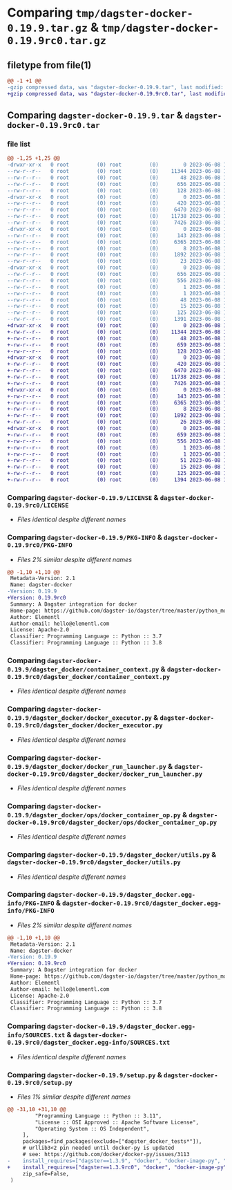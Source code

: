 # Comparing `tmp/dagster-docker-0.19.9.tar.gz` & `tmp/dagster-docker-0.19.9rc0.tar.gz`

## filetype from file(1)

```diff
@@ -1 +1 @@
-gzip compressed data, was "dagster-docker-0.19.9.tar", last modified: Thu Jun  8 18:52:45 2023, max compression
+gzip compressed data, was "dagster-docker-0.19.9rc0.tar", last modified: Thu Jun  8 18:29:56 2023, max compression
```

## Comparing `dagster-docker-0.19.9.tar` & `dagster-docker-0.19.9rc0.tar`

### file list

```diff
@@ -1,25 +1,25 @@
-drwxr-xr-x   0 root         (0) root         (0)        0 2023-06-08 18:52:45.595736 dagster-docker-0.19.9/
--rw-r--r--   0 root         (0) root         (0)    11344 2023-06-08 18:43:17.000000 dagster-docker-0.19.9/LICENSE
--rw-r--r--   0 root         (0) root         (0)       48 2023-06-08 18:43:17.000000 dagster-docker-0.19.9/MANIFEST.in
--rw-r--r--   0 root         (0) root         (0)      656 2023-06-08 18:52:45.595736 dagster-docker-0.19.9/PKG-INFO
--rw-r--r--   0 root         (0) root         (0)      128 2023-06-08 18:43:17.000000 dagster-docker-0.19.9/README.md
-drwxr-xr-x   0 root         (0) root         (0)        0 2023-06-08 18:52:45.595736 dagster-docker-0.19.9/dagster_docker/
--rw-r--r--   0 root         (0) root         (0)      420 2023-06-08 18:43:17.000000 dagster-docker-0.19.9/dagster_docker/__init__.py
--rw-r--r--   0 root         (0) root         (0)     6470 2023-06-08 18:43:17.000000 dagster-docker-0.19.9/dagster_docker/container_context.py
--rw-r--r--   0 root         (0) root         (0)    11738 2023-06-08 18:43:17.000000 dagster-docker-0.19.9/dagster_docker/docker_executor.py
--rw-r--r--   0 root         (0) root         (0)     7426 2023-06-08 18:43:17.000000 dagster-docker-0.19.9/dagster_docker/docker_run_launcher.py
-drwxr-xr-x   0 root         (0) root         (0)        0 2023-06-08 18:52:45.595736 dagster-docker-0.19.9/dagster_docker/ops/
--rw-r--r--   0 root         (0) root         (0)      143 2023-06-08 18:43:17.000000 dagster-docker-0.19.9/dagster_docker/ops/__init__.py
--rw-r--r--   0 root         (0) root         (0)     6365 2023-06-08 18:43:17.000000 dagster-docker-0.19.9/dagster_docker/ops/docker_container_op.py
--rw-r--r--   0 root         (0) root         (0)        8 2023-06-08 18:43:17.000000 dagster-docker-0.19.9/dagster_docker/py.typed
--rw-r--r--   0 root         (0) root         (0)     1892 2023-06-08 18:43:17.000000 dagster-docker-0.19.9/dagster_docker/utils.py
--rw-r--r--   0 root         (0) root         (0)       23 2023-06-08 18:43:17.000000 dagster-docker-0.19.9/dagster_docker/version.py
-drwxr-xr-x   0 root         (0) root         (0)        0 2023-06-08 18:52:45.595736 dagster-docker-0.19.9/dagster_docker.egg-info/
--rw-r--r--   0 root         (0) root         (0)      656 2023-06-08 18:52:45.000000 dagster-docker-0.19.9/dagster_docker.egg-info/PKG-INFO
--rw-r--r--   0 root         (0) root         (0)      556 2023-06-08 18:52:45.000000 dagster-docker-0.19.9/dagster_docker.egg-info/SOURCES.txt
--rw-r--r--   0 root         (0) root         (0)        1 2023-06-08 18:52:45.000000 dagster-docker-0.19.9/dagster_docker.egg-info/dependency_links.txt
--rw-r--r--   0 root         (0) root         (0)        1 2023-06-08 18:52:45.000000 dagster-docker-0.19.9/dagster_docker.egg-info/not-zip-safe
--rw-r--r--   0 root         (0) root         (0)       48 2023-06-08 18:52:45.000000 dagster-docker-0.19.9/dagster_docker.egg-info/requires.txt
--rw-r--r--   0 root         (0) root         (0)       15 2023-06-08 18:52:45.000000 dagster-docker-0.19.9/dagster_docker.egg-info/top_level.txt
--rw-r--r--   0 root         (0) root         (0)      125 2023-06-08 18:52:45.595736 dagster-docker-0.19.9/setup.cfg
--rw-r--r--   0 root         (0) root         (0)     1391 2023-06-08 18:43:17.000000 dagster-docker-0.19.9/setup.py
+drwxr-xr-x   0 root         (0) root         (0)        0 2023-06-08 18:29:56.308019 dagster-docker-0.19.9rc0/
+-rw-r--r--   0 root         (0) root         (0)    11344 2023-06-08 18:20:46.000000 dagster-docker-0.19.9rc0/LICENSE
+-rw-r--r--   0 root         (0) root         (0)       48 2023-06-08 18:20:46.000000 dagster-docker-0.19.9rc0/MANIFEST.in
+-rw-r--r--   0 root         (0) root         (0)      659 2023-06-08 18:29:56.308019 dagster-docker-0.19.9rc0/PKG-INFO
+-rw-r--r--   0 root         (0) root         (0)      128 2023-06-08 18:20:46.000000 dagster-docker-0.19.9rc0/README.md
+drwxr-xr-x   0 root         (0) root         (0)        0 2023-06-08 18:29:56.308019 dagster-docker-0.19.9rc0/dagster_docker/
+-rw-r--r--   0 root         (0) root         (0)      420 2023-06-08 18:20:46.000000 dagster-docker-0.19.9rc0/dagster_docker/__init__.py
+-rw-r--r--   0 root         (0) root         (0)     6470 2023-06-08 18:20:46.000000 dagster-docker-0.19.9rc0/dagster_docker/container_context.py
+-rw-r--r--   0 root         (0) root         (0)    11738 2023-06-08 18:20:46.000000 dagster-docker-0.19.9rc0/dagster_docker/docker_executor.py
+-rw-r--r--   0 root         (0) root         (0)     7426 2023-06-08 18:20:46.000000 dagster-docker-0.19.9rc0/dagster_docker/docker_run_launcher.py
+drwxr-xr-x   0 root         (0) root         (0)        0 2023-06-08 18:29:56.308019 dagster-docker-0.19.9rc0/dagster_docker/ops/
+-rw-r--r--   0 root         (0) root         (0)      143 2023-06-08 18:20:46.000000 dagster-docker-0.19.9rc0/dagster_docker/ops/__init__.py
+-rw-r--r--   0 root         (0) root         (0)     6365 2023-06-08 18:20:46.000000 dagster-docker-0.19.9rc0/dagster_docker/ops/docker_container_op.py
+-rw-r--r--   0 root         (0) root         (0)        8 2023-06-08 18:20:46.000000 dagster-docker-0.19.9rc0/dagster_docker/py.typed
+-rw-r--r--   0 root         (0) root         (0)     1892 2023-06-08 18:20:46.000000 dagster-docker-0.19.9rc0/dagster_docker/utils.py
+-rw-r--r--   0 root         (0) root         (0)       26 2023-06-08 18:20:46.000000 dagster-docker-0.19.9rc0/dagster_docker/version.py
+drwxr-xr-x   0 root         (0) root         (0)        0 2023-06-08 18:29:56.308019 dagster-docker-0.19.9rc0/dagster_docker.egg-info/
+-rw-r--r--   0 root         (0) root         (0)      659 2023-06-08 18:29:56.000000 dagster-docker-0.19.9rc0/dagster_docker.egg-info/PKG-INFO
+-rw-r--r--   0 root         (0) root         (0)      556 2023-06-08 18:29:56.000000 dagster-docker-0.19.9rc0/dagster_docker.egg-info/SOURCES.txt
+-rw-r--r--   0 root         (0) root         (0)        1 2023-06-08 18:29:56.000000 dagster-docker-0.19.9rc0/dagster_docker.egg-info/dependency_links.txt
+-rw-r--r--   0 root         (0) root         (0)        1 2023-06-08 18:29:56.000000 dagster-docker-0.19.9rc0/dagster_docker.egg-info/not-zip-safe
+-rw-r--r--   0 root         (0) root         (0)       51 2023-06-08 18:29:56.000000 dagster-docker-0.19.9rc0/dagster_docker.egg-info/requires.txt
+-rw-r--r--   0 root         (0) root         (0)       15 2023-06-08 18:29:56.000000 dagster-docker-0.19.9rc0/dagster_docker.egg-info/top_level.txt
+-rw-r--r--   0 root         (0) root         (0)      125 2023-06-08 18:29:56.308019 dagster-docker-0.19.9rc0/setup.cfg
+-rw-r--r--   0 root         (0) root         (0)     1394 2023-06-08 18:20:46.000000 dagster-docker-0.19.9rc0/setup.py
```

### Comparing `dagster-docker-0.19.9/LICENSE` & `dagster-docker-0.19.9rc0/LICENSE`

 * *Files identical despite different names*

### Comparing `dagster-docker-0.19.9/PKG-INFO` & `dagster-docker-0.19.9rc0/PKG-INFO`

 * *Files 2% similar despite different names*

```diff
@@ -1,10 +1,10 @@
 Metadata-Version: 2.1
 Name: dagster-docker
-Version: 0.19.9
+Version: 0.19.9rc0
 Summary: A Dagster integration for docker
 Home-page: https://github.com/dagster-io/dagster/tree/master/python_modules/libraries/dagster-docker
 Author: Elementl
 Author-email: hello@elementl.com
 License: Apache-2.0
 Classifier: Programming Language :: Python :: 3.7
 Classifier: Programming Language :: Python :: 3.8
```

### Comparing `dagster-docker-0.19.9/dagster_docker/container_context.py` & `dagster-docker-0.19.9rc0/dagster_docker/container_context.py`

 * *Files identical despite different names*

### Comparing `dagster-docker-0.19.9/dagster_docker/docker_executor.py` & `dagster-docker-0.19.9rc0/dagster_docker/docker_executor.py`

 * *Files identical despite different names*

### Comparing `dagster-docker-0.19.9/dagster_docker/docker_run_launcher.py` & `dagster-docker-0.19.9rc0/dagster_docker/docker_run_launcher.py`

 * *Files identical despite different names*

### Comparing `dagster-docker-0.19.9/dagster_docker/ops/docker_container_op.py` & `dagster-docker-0.19.9rc0/dagster_docker/ops/docker_container_op.py`

 * *Files identical despite different names*

### Comparing `dagster-docker-0.19.9/dagster_docker/utils.py` & `dagster-docker-0.19.9rc0/dagster_docker/utils.py`

 * *Files identical despite different names*

### Comparing `dagster-docker-0.19.9/dagster_docker.egg-info/PKG-INFO` & `dagster-docker-0.19.9rc0/dagster_docker.egg-info/PKG-INFO`

 * *Files 2% similar despite different names*

```diff
@@ -1,10 +1,10 @@
 Metadata-Version: 2.1
 Name: dagster-docker
-Version: 0.19.9
+Version: 0.19.9rc0
 Summary: A Dagster integration for docker
 Home-page: https://github.com/dagster-io/dagster/tree/master/python_modules/libraries/dagster-docker
 Author: Elementl
 Author-email: hello@elementl.com
 License: Apache-2.0
 Classifier: Programming Language :: Python :: 3.7
 Classifier: Programming Language :: Python :: 3.8
```

### Comparing `dagster-docker-0.19.9/dagster_docker.egg-info/SOURCES.txt` & `dagster-docker-0.19.9rc0/dagster_docker.egg-info/SOURCES.txt`

 * *Files identical despite different names*

### Comparing `dagster-docker-0.19.9/setup.py` & `dagster-docker-0.19.9rc0/setup.py`

 * *Files 1% similar despite different names*

```diff
@@ -31,10 +31,10 @@
         "Programming Language :: Python :: 3.11",
         "License :: OSI Approved :: Apache Software License",
         "Operating System :: OS Independent",
     ],
     packages=find_packages(exclude=["dagster_docker_tests*"]),
     # urllib3<2 pin needed until docker-py is updated
     # see: https://github.com/docker/docker-py/issues/3113
-    install_requires=["dagster==1.3.9", "docker", "docker-image-py", "urllib3<2"],
+    install_requires=["dagster==1.3.9rc0", "docker", "docker-image-py", "urllib3<2"],
     zip_safe=False,
 )
```

